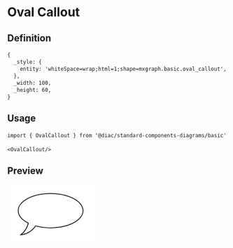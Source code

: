 # Oval Callout

## Definition

```
{
  _style: { 
    entity: 'whiteSpace=wrap;html=1;shape=mxgraph.basic.oval_callout',
  },
  _width: 100,
  _height: 60,
}
```

## Usage

```
import { OvalCallout } from '@diac/standard-components-diagrams/basic'

<OvalCallout/>
```

## Preview

<img src="./oval-callout.png" width="200"/>
